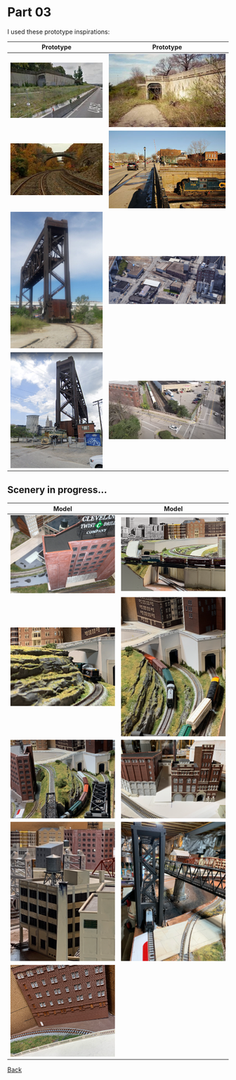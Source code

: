 # Part 03

I used these prototype inspirations:

Prototype         |        Prototype              
:----------------------------------:|:----------------------------------:
![road above railroad tracks](../part02/iu-4.jpeg)  |  ![road above railroad tracks](../part02/iu-2.jpeg) 
![cut](../part02/iu-3.jpeg)  |  ![cut](../part02/iu.jpeg)
![Lift Brideg to Whiskey Island](curveToLiftBridge.png) | ![Flats Industry](industry.png)
![Lift Bridge Road Crossing](Screen18.png) | ![Road Overpass](liftBridgeRoadCrossing.png)

## Scenery in progress...

Model         |        Model              
:----------------------------------:|:----------------------------------:
![](1.png) | ![](a.png)
![](b.png) | ![](c.png)
![](d.png) | ![](e.png)
![](IMG_0772.png) | ![](IMG_0957.png)
![](IMG_0959.png) | 

[Back](../Scenery.md)
